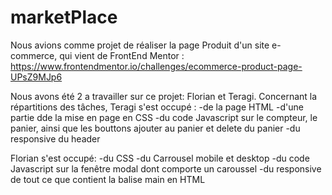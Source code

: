 # marketPlace
Nous avions comme projet de réaliser la page Produit d'un site e-commerce, qui vient de FrontEnd Mentor :
https://www.frontendmentor.io/challenges/ecommerce-product-page-UPsZ9MJp6

Nous avons été 2 a travailler sur ce projet: Florian et Teragi.
Concernant la répartitions des tâches, 
Teragi s'est occupé :   -de la page HTML 
                        -d'une partie dde la mise en page en CSS 
                        -du code Javascript sur le compteur, le panier, ainsi que les bouttons ajouter au panier et delete du panier
                        -du responsive du header

Florian s'est occupé:   -du CSS
                        -du Carrousel mobile et desktop
                        -du code Javascript sur la fenêtre modal dont comporte un caroussel 
                        -du responsive de tout ce que contient la balise main en HTML
